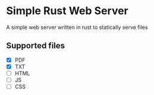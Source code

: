# Simple Rust Web Server
A simple web server written in rust to statically serve files

## Supported files
- [x] PDF
- [x] TXT
- [ ] HTML
- [ ] JS
- [ ] CSS
